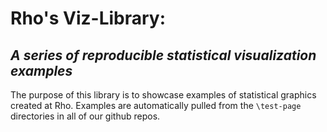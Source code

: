# Rho's Viz-Library:

## *A series of reproducible statistical visualization examples*

The purpose of this library is to showcase examples of statistical graphics created at Rho.  Examples are automatically pulled from the `\test-page` directories in all of our github repos. 
 




 
